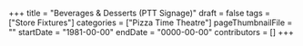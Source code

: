 +++
title = "Beverages & Desserts (PTT Signage)"
draft = false
tags = ["Store Fixtures"]
categories = ["Pizza Time Theatre"]
pageThumbnailFile = ""
startDate = "1981-00-00"
endDate = "0000-00-00"
contributors = []
+++
